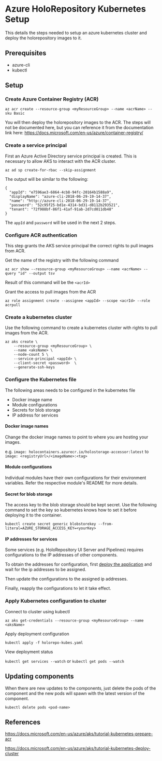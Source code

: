 # Azure HoloRepository Kubernetes Setup
This details the steps needed to setup an azure kubernetes cluster and deploy the holorepository images to it.

## Prerequisites
- azure-cli
- kubectl

## Setup
### Create Azure Container Registry (ACR)
`az acr create --resource-group <myResourceGroup> --name <acrName> --sku Basic`

You will then deploy the holorepository images to the ACR. The steps will not be documented here, but you can reference it from the documentation link here: https://docs.microsoft.com/en-us/azure/container-registry/

### Create a service principal
First an Azure Active Directory service principal is created. This is necessary to allow AKS to interact with the ACR cluster.

`az ad sp create-for-rbac --skip-assignment`

The output will be similar to the following:

```
{
  "appId": "e7596ae3-6864-4cb8-94fc-20164b1588a9",
  "displayName": "azure-cli-2018-06-29-19-14-37",
  "name": "http://azure-cli-2018-06-29-19-14-37",
  "password": "52c95f25-bd1e-4314-bd31-d8112b293521",
  "tenant": "72f988bf-86f1-41af-91ab-2d7cd011db48"
}
```

The `appId` and `password` will be used in the next 2 steps.

### Configure ACR authentication
This step grants the AKS service principal the correct rights to pull images from ACR.

Get the name of the registry with the following command

`az acr show --resource-group <myResourceGroup> --name <acrName> --query "id" --output tsv`

Result of this command will be the `<acrId>`

Grant the access to pull images from the ACR

`az role assignment create --assignee <appId> --scope <acrId> --role acrpull`

### Create a kubernetes cluster
Use the following command to create a kubernetes cluster with rights to pull images from the ACR.

```
az aks create \
    --resource-group <myResourceGroup> \ 
    --name <aksName> \ 
    --node-count 5 \ 
    --service-principal <appId> \ 
    --client-secret <password>  \
    --generate-ssh-keys
```

### Configure the Kubernetes file
The following areas needs to be configured in the kubernetes file

- Docker image name
- Module configurations
- Secrets for blob storage
- IP address for services

#### Docker image names
Change the docker image names to point to where you are hosting your images.

e.g. `image: holocontainers.azurecr.io/holostorage-accessor:latest` to `image: <registryUrl>/<imageName>:<tag>`

#### Module configurations
Individual modules have their own configurations for their environment variables. Refer the respective module's README for more details.

#### Secret for blob storage
The access key to the blob storage should be kept secret. Use the following command to set the key so kubernetes knows how to set it before deploying it to the container.

`kubectl create secret generic blobstorekey --from-literal=AZURE_STORAGE_ACCESS_KEY=<yourKey>`

#### IP addresses for services
Some services (e.g. HoloRepository UI Server and Pipelines) requires configurations to the IP addresses of other components.

To obtain the addresses for configuration, first [deploy the application](###Apply-Kubernetes-configuration-to-cluster) and wait for the ip addresses to be assigned. 

Then update the configurations to the assigned ip addresses. 

Finally, reapply the configurations to let it take effect.


### Apply Kubernetes configuration to cluster
Connect to cluster using kubectl

`az aks get-credentials --resource-group <myResourceGroup> --name <aksName>`

Apply deployment configuration

`kubectl apply -f holorepo-kubes.yaml`

View deployment status

`kubectl get services --watch` or `kubectl get pods --watch`

## Updating components
When there are new updates to the components, just delete the pods of the component and the new pods will spawn with the latest version of the component.

`kubectl delete pods <pod-name>`

## References
https://docs.microsoft.com/en-us/azure/aks/tutorial-kubernetes-prepare-acr

https://docs.microsoft.com/en-us/azure/aks/tutorial-kubernetes-deploy-cluster
